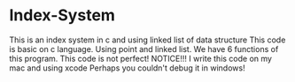 # Index-System
This is an index system in c and using linked list of data structure
This code is basic on c language.
Using point and linked list.
We have 6 functions of this program.
This code is not perfect!
NOTICE!!! I write this code on my mac and using xcode Perhaps you couldn't debug it in windows!
